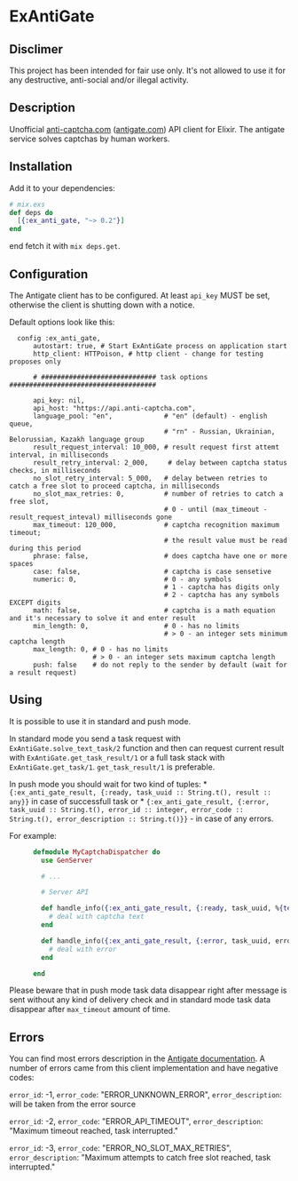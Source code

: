 # ExAntiGate

## Disclimer
This project has been intended for fair use only. It's not allowed to use it for any destructive, 
anti-social and/or illegal activity.

## Description
Unofficial [anti-captcha.com](http://anti-captcha.com)
([antigate.com](http://antigate.com)) API client for Elixir. The antigate service solves 
captchas by human workers.

## Installation
Add it to your dependencies:

```elixir
# mix.exs
def deps do
  [{:ex_anti_gate, "~> 0.2"}]
end
```

end fetch it with `mix deps.get`.

  ## Configuration
  The Antigate client has to be configured. At least `api_key` MUST be set, otherwise the client
  is shutting down with a notice.

  Default options look like this:

      config :ex_anti_gate,
          autostart: true, # Start ExAntiGate process on application start
          http_client: HTTPoison, # http client - change for testing proposes only

          # ############################# task options #####################################

          api_key: nil,
          api_host: "https://api.anti-captcha.com",
          language_pool: "en",             # "en" (default) - english queue,
                                           # "rn" - Russian, Ukrainian, Belorussian, Kazakh language group
          result_request_interval: 10_000, # result request first attemt interval, in milliseconds
          result_retry_interval: 2_000,     # delay between captcha status checks, in milliseconds
          no_slot_retry_interval: 5_000,   # delay between retries to catch a free slot to proceed captcha, in milliseconds
          no_slot_max_retries: 0,          # number of retries to catch a free slot,
                                           # 0 - until (max_timeout - result_request_inteval) milliseconds gone
          max_timeout: 120_000,            # captcha recognition maximum timeout;
                                           # the result value must be read during this period
          phrase: false,                   # does captcha have one or more spaces
          case: false,                     # captcha is case sensetive
          numeric: 0,                      # 0 - any symbols
                                           # 1 - captcha has digits only
                                           # 2 - captcha has any symbols EXCEPT digits
          math: false,                     # captcha is a math equation and it's necessary to solve it and enter result
          min_length: 0,                   # 0 - has no limits
                                           # > 0 - an integer sets minimum captcha length
          max_length: 0, # 0 - has no limits
                         # > 0 - an integer sets maximum captcha length
          push: false    # do not reply to the sender by default (wait for a result request)

  ## Using
  It is possible to use it in standard and push mode.

  In standard mode you send a task request with `ExAntiGate.solve_text_task/2` function and then can
  request current result with `ExAntiGate.get_task_result/1` or a full task stack with `ExAntiGate.get_task/1`.
  `get_task_result/1` is preferable.

  In push mode you should wait for two kind of tuples:
    * `{:ex_anti_gate_result, {:ready, task_uuid :: String.t(), result :: any}}` in case of successfull task or
    * `{:ex_anti_gate_result, {:error, task_uuid :: String.t(), error_id :: integer, error_code :: String.t(), error_description :: String.t()}}` - in
   case of any errors.

  For example:

```elixir
      defmodule MyCaptchaDispatcher do
        use GenServer

        # ...

        # Server API

        def handle_info({:ex_anti_gate_result, {:ready, task_uuid, %{text: text} = _result}}, state) do
          # deal with captcha text
        end

        def handle_info({:ex_anti_gate_result, {:error, task_uuid, error_id, error_code, error_description}}, state) do
          # deal with error
        end

      end
```
  Please beware that in push mode task data disappear right after message is sent without any kind of delivery check and
  in standard mode task data disappear after `max_timeout` amount of time.

  ## Errors
  You can find most errors description in the [Antigate documentation](https://anticaptcha.atlassian.net/wiki/display/API/Errors).
  A number of errors came from this client implementation and have negative codes:
  
  `error_id`: -1, `error_code`: "ERROR_UNKNOWN_ERROR",       `error_description`: will be taken from the error source
  
  `error_id`: -2, `error_code`: "ERROR_API_TIMEOUT",         `error_description`: "Maximum timeout reached, task interrupted."
  
  `error_id`: -3, `error_code`: "ERROR_NO_SLOT_MAX_RETRIES", `error_description`: "Maximum attempts to catch free slot reached, task interrupted."
